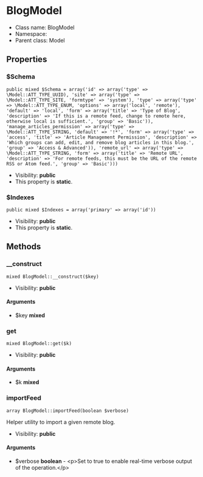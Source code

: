 BlogModel
===============






* Class name: BlogModel
* Namespace: 
* Parent class: Model





Properties
----------


### $Schema

    public mixed $Schema = array('id' => array('type' => \Model::ATT_TYPE_UUID), 'site' => array('type' => \Model::ATT_TYPE_SITE, 'formtype' => 'system'), 'type' => array('type' => \Model::ATT_TYPE_ENUM, 'options' => array('local', 'remote'), 'default' => 'local', 'form' => array('title' => 'Type of Blog', 'description' => 'If this is a remote feed, change to remote here, otherwise local is sufficient.', 'group' => 'Basic')), 'manage_articles_permission' => array('type' => \Model::ATT_TYPE_STRING, 'default' => '!*', 'form' => array('type' => 'access', 'title' => 'Article Management Permission', 'description' => 'Which groups can add, edit, and remove blog articles in this blog.', 'group' => 'Access & Advanced')), 'remote_url' => array('type' => \Model::ATT_TYPE_STRING, 'form' => array('title' => 'Remote URL', 'description' => 'For remote feeds, this must be the URL of the remote RSS or Atom feed.', 'group' => 'Basic')))





* Visibility: **public**
* This property is **static**.


### $Indexes

    public mixed $Indexes = array('primary' => array('id'))





* Visibility: **public**
* This property is **static**.


Methods
-------


### __construct

    mixed BlogModel::__construct($key)





* Visibility: **public**


#### Arguments
* $key **mixed**



### get

    mixed BlogModel::get($k)





* Visibility: **public**


#### Arguments
* $k **mixed**



### importFeed

    array BlogModel::importFeed(boolean $verbose)

Helper utility to import a given remote blog.



* Visibility: **public**


#### Arguments
* $verbose **boolean** - &lt;p&gt;Set to true to enable real-time verbose output of the operation.&lt;/p&gt;


